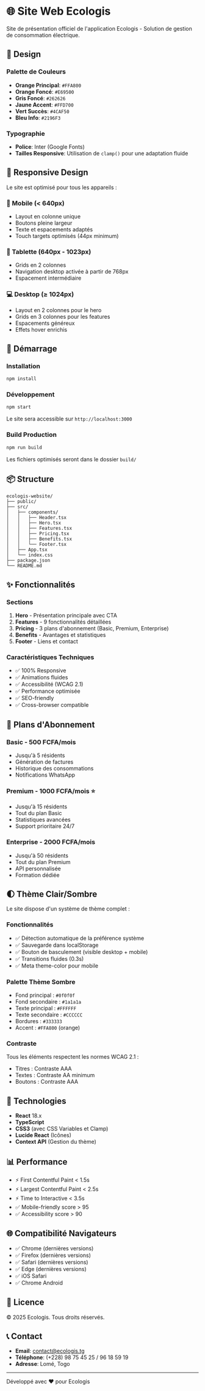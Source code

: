# 🌐 Site Web Ecologis

Site de présentation officiel de l'application Ecologis - Solution de gestion de consommation électrique.

## 🎨 Design

### Palette de Couleurs
- **Orange Principal**: `#FFA800`
- **Orange Foncé**: `#E69500`
- **Gris Foncé**: `#262626`
- **Jaune Accent**: `#FFD700`
- **Vert Succès**: `#4CAF50`
- **Bleu Info**: `#2196F3`

### Typographie
- **Police**: Inter (Google Fonts)
- **Tailles Responsive**: Utilisation de `clamp()` pour une adaptation fluide

## 📱 Responsive Design

Le site est optimisé pour tous les appareils :

### 📱 Mobile (< 640px)
- Layout en colonne unique
- Boutons pleine largeur
- Texte et espacements adaptés
- Touch targets optimisés (44px minimum)

### 📱 Tablette (640px - 1023px)
- Grids en 2 colonnes
- Navigation desktop activée à partir de 768px
- Espacement intermédiaire

### 💻 Desktop (≥ 1024px)
- Layout en 2 colonnes pour le hero
- Grids en 3 colonnes pour les features
- Espacements généreux
- Effets hover enrichis

## 🚀 Démarrage

### Installation

```bash
npm install
```

### Développement

```bash
npm start
```

Le site sera accessible sur `http://localhost:3000`

### Build Production

```bash
npm run build
```

Les fichiers optimisés seront dans le dossier `build/`

## 📦 Structure

```
ecologis-website/
├── public/
├── src/
│   ├── components/
│   │   ├── Header.tsx
│   │   ├── Hero.tsx
│   │   ├── Features.tsx
│   │   ├── Pricing.tsx
│   │   ├── Benefits.tsx
│   │   └── Footer.tsx
│   ├── App.tsx
│   └── index.css
├── package.json
└── README.md
```

## ✨ Fonctionnalités

### Sections
1. **Hero** - Présentation principale avec CTA
2. **Features** - 9 fonctionnalités détaillées
3. **Pricing** - 3 plans d'abonnement (Basic, Premium, Enterprise)
4. **Benefits** - Avantages et statistiques
5. **Footer** - Liens et contact

### Caractéristiques Techniques
- ✅ 100% Responsive
- ✅ Animations fluides
- ✅ Accessibilité (WCAG 2.1)
- ✅ Performance optimisée
- ✅ SEO-friendly
- ✅ Cross-browser compatible

## 🎯 Plans d'Abonnement

### Basic - 500 FCFA/mois
- Jusqu'à 5 résidents
- Génération de factures
- Historique des consommations
- Notifications WhatsApp

### Premium - 1000 FCFA/mois ⭐
- Jusqu'à 15 résidents
- Tout du plan Basic
- Statistiques avancées
- Support prioritaire 24/7

### Enterprise - 2000 FCFA/mois
- Jusqu'à 50 résidents
- Tout du plan Premium
- API personnalisée
- Formation dédiée

## 🌓 Thème Clair/Sombre

Le site dispose d'un système de thème complet :

### Fonctionnalités
- ✅ Détection automatique de la préférence système
- ✅ Sauvegarde dans localStorage
- ✅ Bouton de basculement (visible desktop + mobile)
- ✅ Transitions fluides (0.3s)
- ✅ Meta theme-color pour mobile

### Palette Thème Sombre
- Fond principal : `#0f0f0f`
- Fond secondaire : `#1a1a1a`
- Texte principal : `#FFFFFF`
- Texte secondaire : `#CCCCCC`
- Bordures : `#333333`
- Accent : `#FFA800` (orange)

### Contraste
Tous les éléments respectent les normes WCAG 2.1 :
- Titres : Contraste AAA
- Textes : Contraste AA minimum
- Boutons : Contraste AAA

## 🔧 Technologies

- **React** 18.x
- **TypeScript**
- **CSS3** (avec CSS Variables et Clamp)
- **Lucide React** (Icônes)
- **Context API** (Gestion du thème)

## 📊 Performance

- ⚡ First Contentful Paint < 1.5s
- ⚡ Largest Contentful Paint < 2.5s
- ⚡ Time to Interactive < 3.5s
- ✅ Mobile-friendly score > 95
- ✅ Accessibility score > 90

## 🌐 Compatibilité Navigateurs

- ✅ Chrome (dernières versions)
- ✅ Firefox (dernières versions)
- ✅ Safari (dernières versions)
- ✅ Edge (dernières versions)
- ✅ iOS Safari
- ✅ Chrome Android

## 📝 Licence

© 2025 Ecologis. Tous droits réservés.

## 📞 Contact

- **Email**: contact@ecologis.tg
- **Téléphone**: (+228) 98 75 45 25 / 96 18 59 19
- **Adresse**: Lomé, Togo

---

Développé avec ❤️ pour Ecologis
